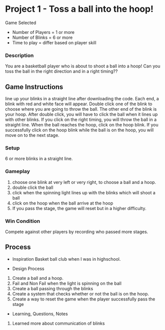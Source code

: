 # Project 1 - Toss a ball into the hoop!

Game Selected
- Number of Players = 1 or more
- Number of Blinks = 6 or more
- Time to play = differ based on player skill

### Description
You are a basketball player who is about to shoot a ball into a hoop!
Can you toss the ball in the right direction and in a right timing??

## Game Instructions
line up your blinks in a straight line after downloading the code.
Each end, a blink with red and white face will appear. 
Double click one of the blink to choose where you are going to throw the ball. The other end of the blink is your hoop.
After double click, you will have to click the ball when it lines up with other blinks. If you click on the right timing, you will throw the ball in a straight line.
When the ball reaches the hoop, click on the hoop blink. If you successfully click on the hoop blink while the ball is on the hoop, you will move on to the next stage.

### Setup
6 or more blinks in a straight line.
### Gameplay
1. choose one blink at very left or very right, to choose a ball and a hoop.
2. double click the ball 
3. click when the spinning light lines up with the blinks which will shoot a ball
4. click on the hoop when the ball arrive at the hoop
5. If you pass the stage, the game will reset but in a higher difficulty.
### Win Condition
Compete against other players by recording who passed more stages.

## Process

- Inspiration
Basket ball club when I was in highschool.

- Design Process
1. Create a ball and a hoop.
2. Fail and Non Fail when the light is spinning on the ball
3. Create a ball passing through the blinks
4. Create a system that checks whether or not the ball is on the hoop.
5. Create a way to reset the game when the player successfully pass the stage


- Learning, Questions, Notes
1. Learned more about communication of blinks
